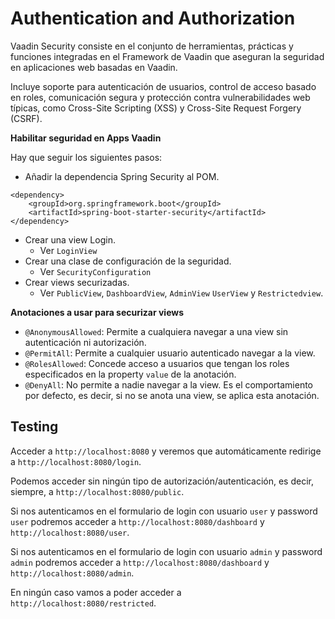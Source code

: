 # Authentication and Authorization

Vaadin Security consiste en el conjunto de herramientas, prácticas y funciones integradas en el Framework de Vaadin que aseguran la seguridad en aplicaciones web basadas en Vaadin.

Incluye soporte para autenticación de usuarios, control de acceso basado en roles, comunicación segura y protección contra vulnerabilidades web típicas, como Cross-Site Scripting (XSS) y Cross-Site Request Forgery (CSRF).

**Habilitar seguridad en Apps Vaadin**

Hay que seguir los siguientes pasos:

- Añadir la dependencia Spring Security al POM.
```
<dependency>
    <groupId>org.springframework.boot</groupId>
    <artifactId>spring-boot-starter-security</artifactId>
</dependency>
```
- Crear una view Login.
  - Ver `LoginView`
- Crear una clase de configuración de la seguridad.
  - Ver `SecurityConfiguration`
- Crear views securizadas.
  - Ver `PublicView`, `DashboardView`, `AdminView` `UserView` y `Restrictedview`.

**Anotaciones a usar para securizar views**

- `@AnonymousAllowed`: Permite a cualquiera navegar a una view sin autenticación ni autorización.
- `@PermitAll`: Permite a cualquier usuario autenticado navegar a la view.
- `@RolesAllowed`: Concede acceso a usuarios que tengan los roles especificados en la property `value` de la anotación.
- `@DenyAll`: No permite a nadie navegar a la view. Es el comportamiento por defecto, es decir, si no se anota una view, se aplica esta anotación.

## Testing

Acceder a `http://localhost:8080` y veremos que automáticamente redirige a `http://localhost:8080/login`.

Podemos acceder sin ningún tipo de autorización/autenticación, es decir, siempre, a `http://localhost:8080/public`.

Si nos autenticamos en el formulario de login con usuario `user` y password `user` podremos acceder a `http://localhost:8080/dashboard` y `http://localhost:8080/user`.

Si nos autenticamos en el formulario de login con usuario `admin` y password `admin` podremos acceder a `http://localhost:8080/dashboard` y `http://localhost:8080/admin`.

En ningún caso vamos a poder acceder a `http://localhost:8080/restricted`.